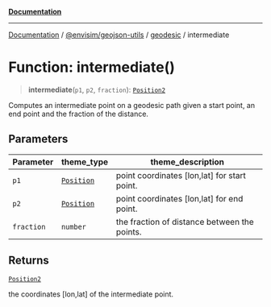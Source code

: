 [**Documentation**](../../../../README.md)

---

[Documentation](../../../../README.md) / [@envisim/geojson-utils](../../README.md) / [geodesic](../README.md) / intermediate

# Function: intermediate()

> **intermediate**(`p1`, `p2`, `fraction`): [`Position2`](../../geojson/type-aliases/Position2.md)

Computes an intermediate point on a geodesic path given a start point,
an end point and the fraction of the distance.

## Parameters

| Parameter  | theme_type                                           | theme_description                            |
| ---------- | ---------------------------------------------------- | -------------------------------------------- |
| `p1`       | [`Position`](../../geojson/type-aliases/Position.md) | point coordinates [lon,lat] for start point. |
| `p2`       | [`Position`](../../geojson/type-aliases/Position.md) | point coordinates [lon,lat] for end point.   |
| `fraction` | `number`                                             | the fraction of distance between the points. |

## Returns

[`Position2`](../../geojson/type-aliases/Position2.md)

the coordinates [lon,lat] of the intermediate point.
